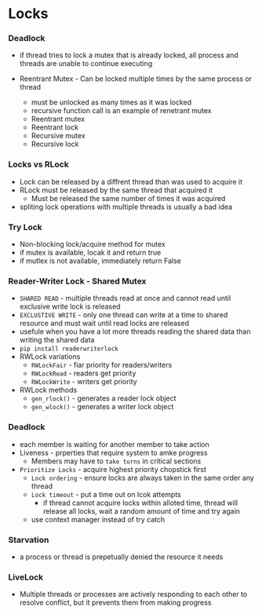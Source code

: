 # Locks 

### Deadlock

- if thread tries to lock a mutex that is already locked, all process and threads are unable to continue executing

- Reentrant Mutex - Can be locked multiple times by the same process or thread
  - must be unlocked as many times as it was locked
  - recursive function call is an example of renetrant mutex
  - Reentrant mutex
  - Reentrant lock
  - Recursive mutex
  - Recursive lock

### Locks vs RLock

- Lock can be released by a diffrent thread than was used to acquire it
- RLock must be released by the same thread that acquired it
  - Must be released the same number of times it was acquired
- spliting lock operations with multiple threads is usually a bad idea


### Try Lock
- Non-blocking lock/acquire method for mutex
- if mutex is available, locak it and return true
- if mutlex is not available, immediately return False


### Reader-Writer Lock - Shared Mutex

- `SHARED READ` - multiple threads read at once and cannot read until exclusive write lock is released
- `EXCLUSTIVE WRITE` - only one thread can write at a time to shared resource and must wait until read locks are released
- usefule when you have a lot more threads reading the shared data than writing the shared data
- `pip install readerwriterlock`
- RWLock variations
  - `RWLockFair` - fiar priority for readers/writers
  - `RWLockRead` - readers get priority
  - `RWLockWrite` - writers get priority
- RWLock methods
  - `gen_rlock()` - generates a reader lock object
  - `gen_wlock()` - generates a writer lock object

### Deadlock

- each member is waiting for another member to take action
- Liveness - prperties that require system to amke progress
  - Members may have to `take turns` in critical sections
- `Prioritize Locks` - acquire highest priority chopstick first
  - `Lock ordering` - ensure locks are always taken in the same order any thread
  - `Lock timeout` - put a time out on lcok attempts
    - if thread cannot acquire locks within alloted time, thread will release all locks, wait a random amount of time and try again
  - use context manager instead of try catch

### Starvation
- a process or thread is prepetually denied the resource it needs

### LiveLock

- Multiple threads or processes are actively responding to each other to resolve conflict, but it prevents them from making progress

    



